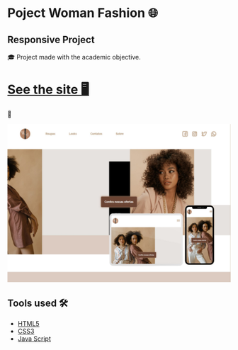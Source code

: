 # Poject Woman Fashion  🌐
## Responsive Project

<p> 
🎓 Project made with the academic objective.
</p>

<h1> <a href="https://rmarlon.github.io/Woman-Fashion/"> See the site 🖥️ </a></h1>

📱

<a href="https://github.com/RMarlon/Woman-Fashion"><img src="assets/images/Responsive.jpg"></a>

## Tools used 🛠️

- [HTML5](https://developer.mozilla.org/pt-BR/docs/Web/HTML/Element)
- [CSS3](https://developer.mozilla.org/pt-BR/docs/Web/CSS)
- [Java Script](https://developer.mozilla.org/pt-BR/docs/Web/JavaScript)
